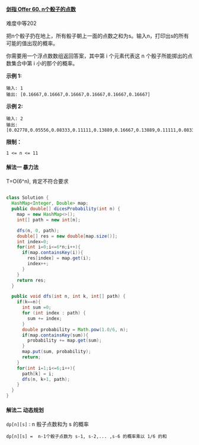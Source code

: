 #### [剑指 Offer 60. n个骰子的点数](https://leetcode-cn.com/problems/nge-tou-zi-de-dian-shu-lcof/)

难度中等202

把n个骰子扔在地上，所有骰子朝上一面的点数之和为s。输入n，打印出s的所有可能的值出现的概率。

 

你需要用一个浮点数数组返回答案，其中第 i 个元素代表这 n 个骰子所能掷出的点数集合中第 i 小的那个的概率。

 

**示例 1:**

```
输入: 1
输出: [0.16667,0.16667,0.16667,0.16667,0.16667,0.16667]
```

**示例 2:**

```
输入: 2
输出: [0.02778,0.05556,0.08333,0.11111,0.13889,0.16667,0.13889,0.11111,0.08333,0.05556,0.02778]
```

 

**限制：**

```
1 <= n <= 11
```



#### 解法一 暴力法

T=O(6^n), 肯定不符合要求

```java

class Solution {
  HashMap<Integer, Double> map;
  public double[] dicesProbability(int n) {
    map = new HashMap<>();
    int[] path = new int[n];

    dfs(n, 0, path);
    double[] res = new double[map.size()];
    int index=0;
    for(int i=0;i<=6*n;i++){
      if(map.containsKey(i)){
        res[index] = map.get(i);
        index++;
      }
    }
    return res;
  }

  public void dfs(int n, int k, int[] path) {
    if(k==n){
      int sum =0;
      for (int index : path) {
        sum += index;
      }
      double probability = Math.pow(1.0/6, n);
      if(map.containsKey(sum)){
        probability += map.get(sum);
      }
      map.put(sum, probability);
      return;
    }
    for(int i=1;i<=6;i++){
      path[k] = i;
      dfs(n, k+1, path);
    }
  }
}
```

#### 解法二 动态规划

`dp[n][s]` : n 骰子点数和为 s 的概率

`dp[n][s] =  n-1个骰子点数为 s-1, s-2,... ,s-6 的概率乘以 1/6 的和` 

```

```


